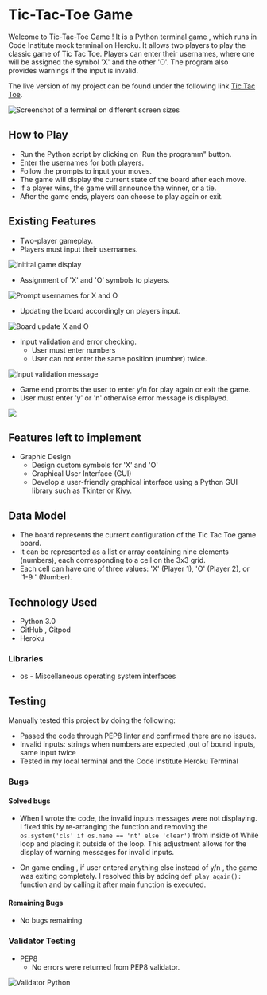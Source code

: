 # Tic-Tac-Toe Game

Welcome to Tic-Tac-Toe Game ! It is a Python terminal game , which runs in Code Institute mock terminal on Heroku. It allows two players to play the classic game of Tic Tac Toe. Players can enter their usernames, where one will be assigned the symbol 'X' and the other 'O'. The program also provides warnings if the input is invalid.

The  live version of my project can be found under the following link [Tic Tac Toe](https://tic-tac-toe-2024-ec215a152e15.herokuapp.com/).

<img src ="media/responsive.png" alt="Screenshot of a terminal on different screen sizes">

## How to Play
 + Run the Python script by clicking on 'Run the programm" button.
 + Enter the usernames for both players.
 + Follow the prompts to input your moves.
 + The game will display the current state of the board after each move.
 + If a player wins, the game will announce the winner, or a tie.
 + After the game ends, players can choose to play again or exit.


## Existing Features
  + Two-player gameplay.
  + Players must input their usernames.

   <img src ="media/start.png" alt ="Initital game display">

  + Assignment of 'X' and 'O' symbols to players.

  <img src ="media/user-name.png" alt ="Prompt usernames for X and O">
 
  + Updating the board accordingly on players input.

  <img src ="media/x-o-input.png" alt = "Board update X and O">

  + Input validation and error checking.
    + User must enter numbers 
    + User can not enter the same position (number) twice.

<img src ="media/invalid-input.png" alt = "Input validation message">

+ Game end promts the user to enter y/n for play again or exit the game.
+ User must enter 'y' or 'n' otherwise error message is displayed.

<img src ="media/end-game.png">

## Features left to implement
  + Graphic Design
     + Design custom symbols for 'X' and 'O'
     + Graphical User Interface (GUI)
     + Develop a user-friendly graphical interface using a Python GUI library such as Tkinter or Kivy.

## Data Model

 + The board represents the current configuration of the Tic Tac Toe game board.
 + It can be represented as a list or array containing nine elements (numbers), each corresponding to a cell on the 3x3 grid.
 + Each cell can have one of three values: 'X' (Player 1), 'O' (Player 2), or '1-9 ' (Number).

## Technology Used
 + Python 3.0
 + GitHub , Gitpod
 + Heroku

### Libraries
 + os - Miscellaneous operating system interfaces

## Testing

Manually tested this project by doing the following:
+ Passed the code through PEP8 linter and confirmed there are no issues.
+ Invalid inputs: strings when numbers are expected ,out of bound inputs, same input twice
+ Tested in my local terminal and the Code Institute Heroku Terminal

### Bugs

#### Solved bugs
 + When I wrote the code, the invalid inputs messages were not displaying. I fixed this by re-arranging the function and removing the  `os.system('cls' if os.name == 'nt' else 'clear')` from inside of While loop and placing it outside of the loop. This adjustment allows for the display of warning messages for invalid inputs.

 + On game ending , if user entered anything else instead of y/n , the game was exiting completely. I resolved this by adding `def play_again():` function and by calling it after main function is executed.

 #### Remaining Bugs

  + No bugs remaining

### Validator Testing

 + PEP8
   + No errors were returned from PEP8 validator.

<img src = "media/validator.png" alt ="Validator Python">

